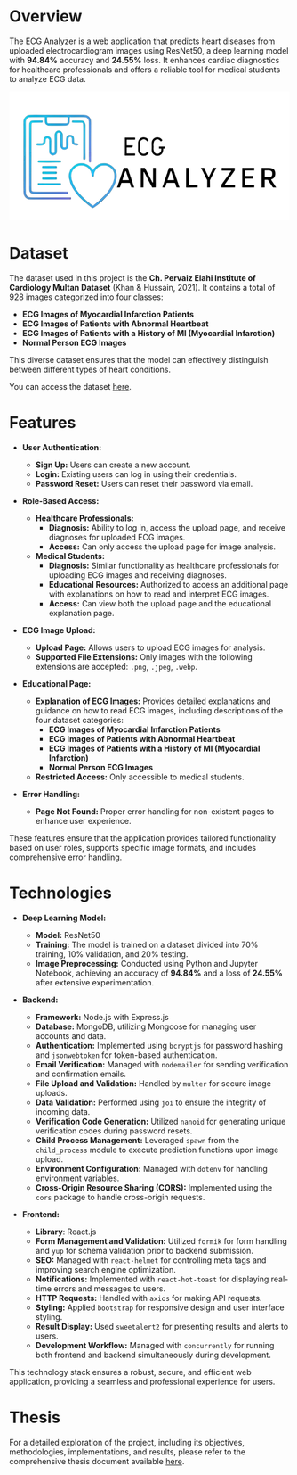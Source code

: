 # Overview
The ECG Analyzer is a web application that predicts heart diseases from uploaded electrocardiogram images using ResNet50, a deep learning model with **94.84%** accuracy and **24.55%** loss. It enhances cardiac diagnostics for healthcare professionals and offers a reliable tool for medical students to analyze ECG data.

![Project Screenshot](https://github.com/HebaHamdan2/DEVELOPING-AN-ECG-ANALYZER-SYSTEM-USING-AI-IN-PALESTINE/blob/main/frontend/public/assets/logo2-removebg-preview.png)

# Dataset

The dataset used in this project is the **Ch. Pervaiz Elahi Institute of Cardiology Multan Dataset** (Khan & Hussain, 2021). 
It contains a total of 928 images categorized into four classes:
- **ECG Images of Myocardial Infarction Patients**
- **ECG Images of Patients with Abnormal Heartbeat**
- **ECG Images of Patients with a History of MI (Myocardial Infarction)**
- **Normal Person ECG Images**

This diverse dataset ensures that the model can effectively distinguish between different types of heart conditions.

You can access the dataset [here](https://data.mendeley.com/datasets/gwbz3fsgp8/2).

# Features

- **User Authentication:**
  - **Sign Up:** Users can create a new account.
  - **Login:** Existing users can log in using their credentials.
  - **Password Reset:** Users can reset their password via email.

- **Role-Based Access:**
  - **Healthcare Professionals:** 
    - **Diagnosis:** Ability to log in, access the upload page, and receive diagnoses for uploaded ECG images.
    - **Access:** Can only access the upload page for image analysis.
  - **Medical Students:** 
    - **Diagnosis:** Similar functionality as healthcare professionals for uploading ECG images and receiving diagnoses.
    - **Educational Resources:** Authorized to access an additional page with explanations on how to read and interpret ECG images.
    - **Access:** Can view both the upload page and the educational explanation page.

- **ECG Image Upload:**
  - **Upload Page:** Allows users to upload ECG images for analysis.
  - **Supported File Extensions:** Only images with the following extensions are accepted: `.png`, `.jpeg`, `.webp`.

- **Educational Page:**
  - **Explanation of ECG Images:** Provides detailed explanations and guidance on how to read ECG images, including descriptions of the four dataset categories:
    - **ECG Images of Myocardial Infarction Patients**
    - **ECG Images of Patients with Abnormal Heartbeat**
    - **ECG Images of Patients with a History of MI (Myocardial Infarction)**
    - **Normal Person ECG Images**
  - **Restricted Access:** Only accessible to medical students.

- **Error Handling:**
  - **Page Not Found:** Proper error handling for non-existent pages to enhance user experience.

These features ensure that the application provides tailored functionality based on user roles, supports specific image formats, and includes comprehensive error handling.

# Technologies

- **Deep Learning Model:**
  - **Model:** ResNet50
  - **Training:** The model is trained on a dataset divided into 70% training, 10% validation, and 20% testing.
  - **Image Preprocessing:** Conducted using Python and Jupyter Notebook, achieving an accuracy of **94.84%** and a loss of **24.55%** after extensive experimentation.

- **Backend:**
  - **Framework:** Node.js with Express.js
  - **Database:** MongoDB, utilizing Mongoose for managing user accounts and data.
  - **Authentication:** Implemented using `bcryptjs` for password hashing and `jsonwebtoken` for token-based authentication.
  - **Email Verification:** Managed with `nodemailer` for sending verification and confirmation emails.
  - **File Upload and Validation:** Handled by `multer` for secure image uploads.
  - **Data Validation:** Performed using `joi` to ensure the integrity of incoming data.
  - **Verification Code Generation:** Utilized `nanoid` for generating unique verification codes during password resets.
  - **Child Process Management:** Leveraged `spawn` from the `child_process` module to execute prediction functions upon image upload.
  - **Environment Configuration:** Managed with `dotenv` for handling environment variables.
  - **Cross-Origin Resource Sharing (CORS):** Implemented using the `cors` package to handle cross-origin requests.

- **Frontend:**
  - **Library**: React.js
  - **Form Management and Validation:** Utilized `formik` for form handling and `yup` for schema validation prior to backend submission.
  - **SEO:** Managed with `react-helmet` for controlling meta tags and improving search engine optimization.
  - **Notifications:** Implemented with `react-hot-toast` for displaying real-time errors and messages to users.
  - **HTTP Requests:** Handled with `axios` for making API requests.
  - **Styling:** Applied `bootstrap` for responsive design and user interface styling.
  - **Result Display:** Used `sweetalert2` for presenting results and alerts to users.
  - **Development Workflow:** Managed with `concurrently` for running both frontend and backend simultaneously during development.

This technology stack ensures a robust, secure, and efficient web application, providing a seamless and professional experience for users.

# Thesis
For a detailed exploration of the project, including its objectives, methodologies, implementations, and results, please refer to the comprehensive thesis document available [here](https://github.com/HebaHamdan2/DEVELOPING-AN-ECG-ANALYZER-SYSTEM-USING-AI-IN-PALESTINE/tree/main/thesis).
